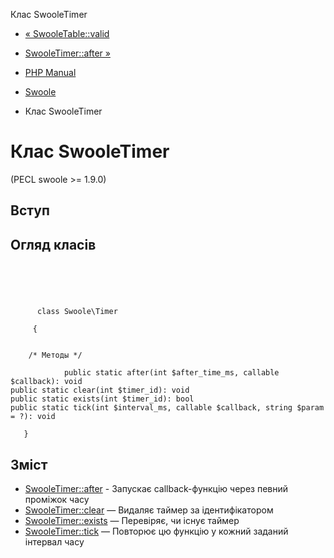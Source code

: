 Клас SwooleTimer

-   [« SwooleTable::valid](swoole-table.valid.html)
    
-   [SwooleTimer::after »](swoole-timer.after.html)
    
-   [PHP Manual](index.md)
    
-   [Swoole](book.swoole.md)
    
-   Клас SwooleTimer
    

# Клас SwooleTimer

(PECL swoole >= 1.9.0)

## Вступ

## Огляд класів

```classsynopsis



    
     
      class Swoole\Timer
     
     {


    /* Методы */
    
            public static after(int $after_time_ms, callable $callback): void
public static clear(int $timer_id): void
public static exists(int $timer_id): bool
public static tick(int $interval_ms, callable $callback, string $param = ?): void

   }
```

## Зміст

-   [SwooleTimer::after](swoole-timer.after.html) - Запускає callback-функцію через певний проміжок часу
-   [SwooleTimer::clear](swoole-timer.clear.html) — Видаляє таймер за ідентифікатором
-   [SwooleTimer::exists](swoole-timer.exists.html) — Перевіряє, чи існує таймер
-   [SwooleTimer::tick](swoole-timer.tick.html) — Повторює цю функцію у кожний заданий інтервал часу